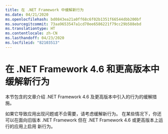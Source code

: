 ```yaml
---
title: 在 .NET Framework 中缓解新行为
ms.date: 04/21/2020
ms.openlocfilehash: bd0843ea21a0ff68c6f02b1351f66544dbb200bf
ms.sourcegitcommit: 73aa9653547a1cd70ee6586221f79cc29b588ebd
ms.translationtype: HT
ms.contentlocale: zh-CN
ms.lasthandoff: 04/23/2020
ms.locfileid: "82103513"
---
```

# <a name="mitigate-new-behaviors-in-net-framework-46-and-later"></a>在 .NET Framework 4.6 和更高版本中缓解新行为

本节包含的文章介绍 .NET Framework 4.6 及更高版本中引入的行为的缓解措施。

如果它导致应用出现问题或不合需要，请考虑缓解新行为。 在某些情况下，你还可以在面向旧版本 .NET Framework 但在 .NET Framework 4.6 或更高版本上运行的应用上启用  新行为。
